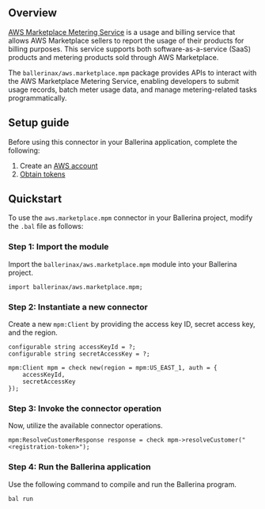 ## Overview

[AWS Marketplace Metering Service](https://docs.aws.amazon.com/marketplacemetering/latest/APIReference/Welcome.html) is 
a usage and billing service that allows AWS Marketplace sellers to report the usage of their products for 
billing purposes. This service supports both software-as-a-service (SaaS) products and metering products sold through 
AWS Marketplace.

The `ballerinax/aws.marketplace.mpm` package provides APIs to interact with the AWS Marketplace Metering Service, 
enabling developers to submit usage records, batch meter usage data, and manage metering-related tasks programmatically.

## Setup guide
Before using this connector in your Ballerina application, complete the following:
1. Create an [AWS account](https://portal.aws.amazon.com/billing/signup?nc2=h_ct&src=default&redirect_url=https%3A%2F%2Faws.amazon.com%2Fregistration-confirmation#/start)
2. [Obtain tokens](https://docs.aws.amazon.com/IAM/latest/UserGuide/id_credentials_access-keys.html)

## Quickstart

To use the `aws.marketplace.mpm` connector in your Ballerina project, modify the `.bal` file as follows:

### Step 1: Import the module

Import the `ballerinax/aws.marketplace.mpm` module into your Ballerina project.

```ballerina
import ballerinax/aws.marketplace.mpm;
```

### Step 2: Instantiate a new connector

Create a new `mpm:Client` by providing the access key ID, secret access key, and the region.

```ballerina
configurable string accessKeyId = ?;
configurable string secretAccessKey = ?;

mpm:Client mpm = check new(region = mpm:US_EAST_1, auth = {
    accessKeyId,
    secretAccessKey
});
```

### Step 3: Invoke the connector operation

Now, utilize the available connector operations.

```ballerina
mpm:ResolveCustomerResponse response = check mpm->resolveCustomer("<registration-token>");
```

### Step 4: Run the Ballerina application

Use the following command to compile and run the Ballerina program.

```bash
bal run
```
